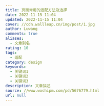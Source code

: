 ```yaml
---
title: 页面常用的适配方法及选择
date: 2022-11-15 11:04
updated: 2022-11-15 11:04
cover: //cdn.wallleap.cn/img/post/1.jpg
author: Luwang
comments: true
aliases:
  - 文章别名
rating: 10
tags:
  - 适配
category: design
keywords:
  - 关键词1
  - 关键词2
  - 关键词3
description: 文章描述
source: //www.woshipm.com/pd/5676779.html
url: null
---
```

